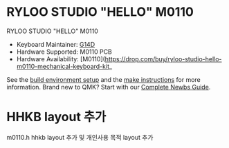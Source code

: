 # RYLOO STUDIO "HELLO" M0110

RYLOO STUDIO "HELLO" M0110

* Keyboard Maintainer: [G14D](https://github.com/HumphreyKwok)
* Hardware Supported: M0110 PCB
* Hardware Availability: [M0110](https://drop.com/buy/ryloo-studio-hello-m0110-mechanical-keyboard-kit_

See the [build environment setup](https://docs.qmk.fm/#/getting_started_build_tools) and the [make instructions](https://docs.qmk.fm/#/getting_started_make_guide) for more information. Brand new to QMK? Start with our [Complete Newbs Guide](https://docs.qmk.fm/#/newbs).

# HHKB layout 추가
m0110.h hhkb layout 추가 및 개인사용 목적 layout 추가